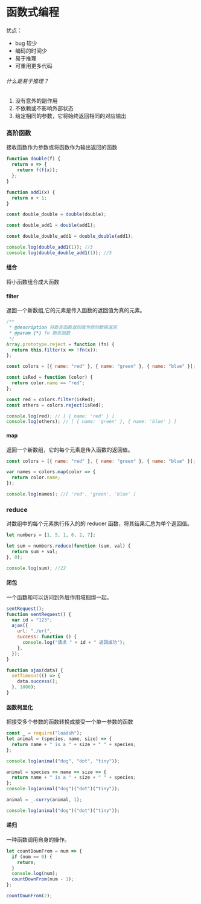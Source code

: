 # 函数式编程

优点：

- bug 较少
- 编码的时间少
- 易于推理
- 可重用更多代码

###### 什么是易于推理？

1. 没有意外的副作用
2. 不依赖或不影响外部状态
3. 给定相同的参数，它将始终返回相同的对应输出

### 高阶函数

接收函数作为参数或将函数作为输出返回的函数

```javascript
function double(f) {
  return x => {
    return f(f(x));
  };
}

function add1(x) {
  return x + 1;
}

const double_double = double(double);

const double_add1 = double(add1);

const double_double_add1 = double_double(add1);

console.log(double_add1(1)); //3
console.log(double_double_add1(1)); //5
```

#### 组合

将小函数组合成大函数

#### filter

返回一个新数组,它的元素是传入函数的返回值为真的元素。

```javascript
/**
 * @description 将断言函数返回值为假的数据返回
 * @param {*} fn 断言函数
 */
Array.prototype.reject = function (fn) {
  return this.filter(x => !fn(x));
};

const colors = [{ name: "red" }, { name: "green" }, { name: "blue" }];

const isRed = function (color) {
  return color.name == "red";
};

const red = colors.filter(isRed);
const others = colors.reject(isRed);

console.log(red); // [ { name: 'red' } ]
console.log(others); // [ { name: 'green' }, { name: 'blue' } ]
```

#### map

返回一个新数组，它的每个元素是传入函数的返回值。

```javascript
const colors = [{ name: "red" }, { name: "green" }, { name: "blue" }];

var names = colors.map(color => {
  return color.name;
});

console.log(names); //[ 'red', 'green', 'blue' ]
```

### reduce

对数组中的每个元素执行传入的的 reducer 函数，将其结果汇总为单个返回值。

```javascript
let numbers = [1, 5, 1, 6, 2, 7];

let sum = numbers.reduce(function (sum, val) {
  return sum + val;
}, 0);

console.log(sum); //22
```

#### 闭包

一个函数和可以访问到外层作用域捆绑一起。

```javascript
sentRequest();
function sentRequest() {
  var id = "123";
  ajax({
    url: "./url",
    success: function () {
      console.log("请求 " + id + " 返回成功");
    },
  });
}

function ajax(data) {
  setTimeout(() => {
    data.success();
  }, 1000);
}
```

#### 函数柯里化

把接受多个参数的函数转换成接受一个单一参数的函数

```javascript
const _ = require("loadsh");
let animal = (species, name, size) => {
  return name + " is a " + size + " " + species;
};

console.log(animal("dog", "dot", "tiny"));

animal = species => name => size => {
  return name + " is a " + size + " " + species;
};
console.log(animal("dog")("dot")("tiny"));

animal = _.curry(animal, 1);

console.log(animal("dog")("dot")("tiny"));
```

#### 递归

一种函数调用自身的操作。

```javascript
let countDownFrom = num => {
  if (num == 0) {
    return;
  }
  console.log(num);
  countDownFrom(num - 1);
};

countDownFrom(2);
```
